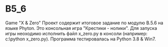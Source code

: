 ﻿# B5_6
Game "X &amp; Zero"
Проект содержит итоговое задание по модулю В.5.6 на языке Phyton.
Это консольная игра "Крестики - нолики".
Для запуска игры неоходимо исполнить файл x_zero.py  в консоли 
(например: с:\python x_zero.py).
Программа тестировалась на Python 3.8 & Win7.
